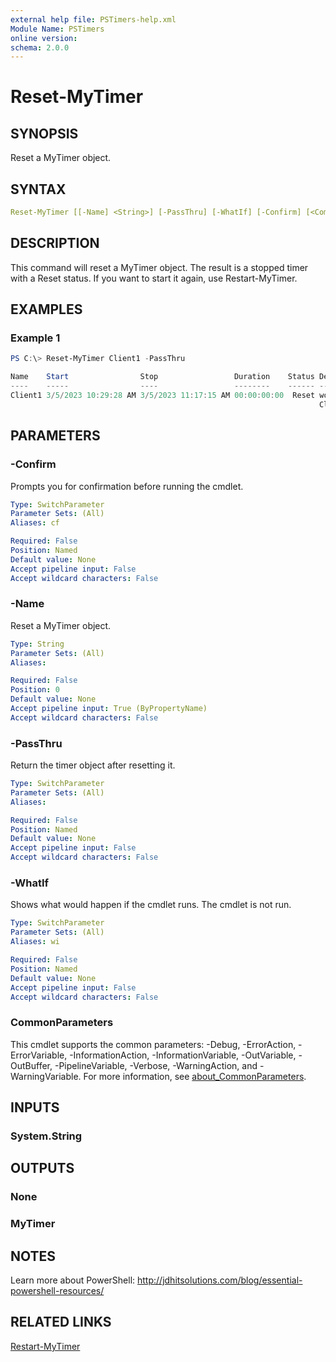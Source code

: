 ```yaml
---
external help file: PSTimers-help.xml
Module Name: PSTimers
online version:
schema: 2.0.0
---
```


# Reset-MyTimer

## SYNOPSIS

Reset a MyTimer object.

## SYNTAX

```yaml
Reset-MyTimer [[-Name] <String>] [-PassThru] [-WhatIf] [-Confirm] [<CommonParameters>]
```

## DESCRIPTION

This command will reset a MyTimer object. The result is a stopped timer with a Reset status. If you want to start it again, use Restart-MyTimer.

## EXAMPLES

### Example 1

```powershell
PS C:\> Reset-MyTimer Client1 -PassThru

Name    Start                Stop                 Duration    Status Description
----    -----                ----                 --------    ------ -----------
Client1 3/5/2023 10:29:28 AM 3/5/2023 11:17:15 AM 00:00:00:00  Reset work for
                                                                     Client1
```

## PARAMETERS

### -Confirm

Prompts you for confirmation before running the cmdlet.

```yaml
Type: SwitchParameter
Parameter Sets: (All)
Aliases: cf

Required: False
Position: Named
Default value: None
Accept pipeline input: False
Accept wildcard characters: False
```

### -Name

Reset a MyTimer object.

```yaml
Type: String
Parameter Sets: (All)
Aliases:

Required: False
Position: 0
Default value: None
Accept pipeline input: True (ByPropertyName)
Accept wildcard characters: False
```

### -PassThru

Return the timer object after resetting it.

```yaml
Type: SwitchParameter
Parameter Sets: (All)
Aliases:

Required: False
Position: Named
Default value: None
Accept pipeline input: False
Accept wildcard characters: False
```

### -WhatIf

Shows what would happen if the cmdlet runs.
The cmdlet is not run.

```yaml
Type: SwitchParameter
Parameter Sets: (All)
Aliases: wi

Required: False
Position: Named
Default value: None
Accept pipeline input: False
Accept wildcard characters: False
```

### CommonParameters

This cmdlet supports the common parameters: -Debug, -ErrorAction, -ErrorVariable, -InformationAction, -InformationVariable, -OutVariable, -OutBuffer, -PipelineVariable, -Verbose, -WarningAction, and -WarningVariable. For more information, see [about_CommonParameters](http://go.microsoft.com/fwlink/?LinkID=113216).

## INPUTS

### System.String

## OUTPUTS

### None

### MyTimer

## NOTES

Learn more about PowerShell: http://jdhitsolutions.com/blog/essential-powershell-resources/

## RELATED LINKS

[Restart-MyTimer](Restart-MyTimer.md)
